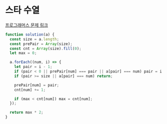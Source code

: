 # 스타 수열

[프로그래머스 문제 링크](https://programmers.co.kr/learn/courses/30/lessons/70130)

```javascript
function solution(a) {
  const size = a.length;
  const prePair = Array(size);
  const cnt = Array(size).fill(0);
  let max = 0;

  a.forEach((num, i) => {
    let pair = i - 1;
    if (pair < 0 || prePair[num] === pair || a[pair] === num) pair = i + 1;
    if (pair >= size || a[pair] === num) return;

    prePair[num] = pair;
    cnt[num] += 1;

    if (max < cnt[num]) max = cnt[num];
  });

  return max * 2;
}
```
